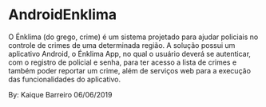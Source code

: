 # AndroidEnklima

O Énklima (do grego, crime) é um sistema projetado para ajudar policiais no controle de crimes de uma determinada região. 
A solução possui um aplicativo Android, o Énklima App, no qual o usuário deverá se autenticar, com o registro de policial e senha, para ter acesso a lista de crimes  e  também  poder  reportar  um  crime, além de  serviços  web  para a execução  das funcionalidades do aplicativo.

By: Kaique Barreiro 06/06/2019
